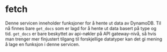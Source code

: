 # fetch

Denne servicen inneholder funksjoner for å hente ut data av DynamoDB. Til nå finnes bare `get_docs`
som er lagd for å hente ut data basert på type og tid. `get_docs` er bare beskyttet av api-nøkler
på API gateway-nivå, så hvis man trenger mer finjustert tilgang til forskjellige datatyper
kan det gi mening å lage en funksjon i denne servicen.
